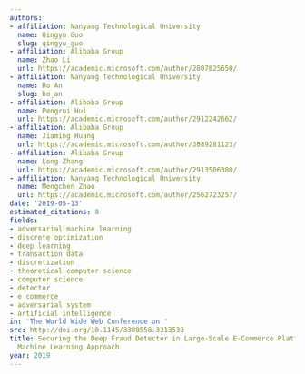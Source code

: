 ```yaml
---
authors:
- affiliation: Nanyang Technological University
  name: Qingyu Guo
  slug: qingyu_guo
- affiliation: Alibaba Group
  name: Zhao Li
  url: https://academic.microsoft.com/author/2807825650/
- affiliation: Nanyang Technological University
  name: Bo An
  slug: bo_an
- affiliation: Alibaba Group
  name: Pengrui Hui
  url: https://academic.microsoft.com/author/2912242662/
- affiliation: Alibaba Group
  name: Jiaming Huang
  url: https://academic.microsoft.com/author/3089281123/
- affiliation: Alibaba Group
  name: Long Zhang
  url: https://academic.microsoft.com/author/2913506380/
- affiliation: Nanyang Technological University
  name: Mengchen Zhao
  url: https://academic.microsoft.com/author/2562723257/
date: '2019-05-13'
estimated_citations: 8
fields:
- adversarial machine learning
- discrete optimization
- deep learning
- transaction data
- discretization
- theoretical computer science
- computer science
- detector
- e commerce
- adversarial system
- artificial intelligence
in: 'The World Wide Web Conference on '
src: http://doi.org/10.1145/3308558.3313533
title: Securing the Deep Fraud Detector in Large-Scale E-Commerce Platform via Adversarial
  Machine Learning Approach
year: 2019
---
```

